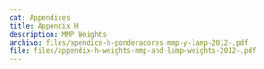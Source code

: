 ```yaml
---
cat: Appendices
title: Appendix H
description: MMP Weights
archivo: files/apendice-h-ponderadores-mmp-y-lamp-2012-.pdf
file: files/appendix-h-weights-mmp-and-lamp-weights-2012-.pdf
---
```

